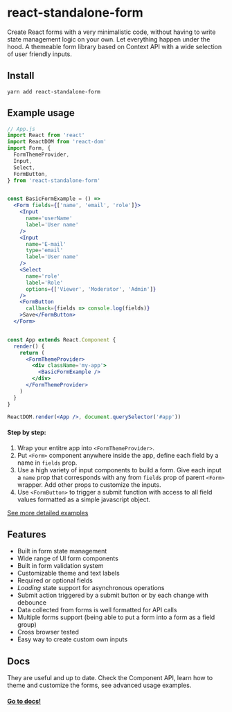 # react-standalone-form

Create React forms with a very minimalistic code, without having to write state
management logic on your own. Let everything happen under the hood. A themeable
form library based on Context API with a wide selection of user friendly inputs.

## Install

```
yarn add react-standalone-form
```

## Example usage

```jsx
// App.js
import React from 'react'
import ReactDOM from 'react-dom'
import Form, {
  FormThemeProvider,
  Input,
  Select,
  FormButton,
} from 'react-standalone-form'


const BasicFormExample = () =>
  <Form fields={['name', 'email', 'role']}>
    <Input
      name='userName'
      label='User name'
    />
    <Input
      name='E-mail'
      type='email'
      label='User name'
    />
    <Select
      name='role'
      label='Role'
      options={['Viewer', 'Moderator', 'Admin']}
    />
    <FormButton
      callback={fields => console.log(fields)}
    >Save</FormButton>
  </Form>


const App extends React.Component {
  render() {
    return (
      <FormThemeProvider>
        <div className='my-app'>
          <BasicFormExample />
        </div>
      </FormThemeProvider>
    )
  }
}

ReactDOM.render(<App />, document.querySelector('#app'))
```

#### Step by step:

1. Wrap your entitre app into `<FormThemeProvider>`.
2. Put `<Form>` component anywhere inside the app, define each field by a name in `fields` prop.
3. Use a high variety of input components to build a form. Give each input a `name` prop that corresponds with any from `fields` prop of parent `<Form>` wrapper. Add other props to customize the inputs.
4. Use `<FormButton>` to trigger a submit function with access to all field values formatted as a simple javascript object.

[See more detailed examples](https://codesandbox.io/s/jp69w6kj35)

## Features

* Built in form state management
* Wide range of UI form components
* Built in form validation system
* Customizable theme and text labels
* Required or optional fields
* *Loading* state support for asynchronous operations
* Submit action triggered by a submit button or by each change with debounce
* Data collected from forms is well formatted for API calls
* Multiple forms support (being able to put a form into a form as a field group)
* Cross browser tested
* Easy way to create custom own inputs

## Docs

They are useful and up to date. Check the Component API, learn how to theme and
customize the forms, see advanced usage examples.

#### [Go to docs!](https://github.com/frontcraft/react-standalone-form/wiki)
